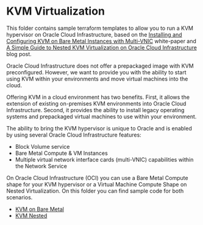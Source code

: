 KVM Virtualization
===============================
This folder contains sample terraform templates to allow you to run a KVM hypervisor on Oracle Cloud Infrastructure, based on the [Installing and Configuring KVM on Bare Metal Instances with Multi-VNIC](https://docs.us-phoenix-1.oraclecloud.com/Content/Resources/Assets/installing_kvm_multi_vnics.pdf) white-paper and [A Simple Guide to Nested KVM Virtualization on Oracle Cloud Infrastructure](https://blogs.oracle.com/cloud-infrastructure/nested-kvm-virtualization-on-oracle-iaas) blog post.


Oracle Cloud Infrastructure does not offer a prepackaged image with KVM preconfigured.
However, we want to provide you with the ability to start using KVM within your environments and move virtual machines into the cloud.

Offering KVM in a cloud environment has two benefits. First, it allows the extension of existing on-premises KVM environments into Oracle Cloud Infrastructure. Second, it provides the ability to install legacy operating systems and prepackaged virtual machines to use within your environment.

The ability to bring the KVM hypervisor is unique to Oracle and is enabled by using several Oracle Cloud Infrastructure features:
* Block Volume service
* Bare Metal Compute & VM Instances
* Multiple virtual network interface cards (multi-VNIC) capabilities within the Network Service


On Oracle Cloud Infrastructure (OCI) you can use a Bare Metal Compute shape for your KVM hypervisor or a Virtual Machine Compute Shape on Nested Virtualization. On this folder you can find sample code for both scenarios. 

* [KVM on Bare Metal](./kvm-baremetal/README.md)
* [KVM Nested](./kvm-nested/README.md)
